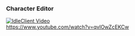 ### Character Editor
[![IdleClient Video](https://img.youtube.com/vi/qvlOwZcEKCw/0.jpg)](https://www.youtube.com/watch?v=qvlOwZcEKCw) \
https://www.youtube.com/watch?v=qvlOwZcEKCw

